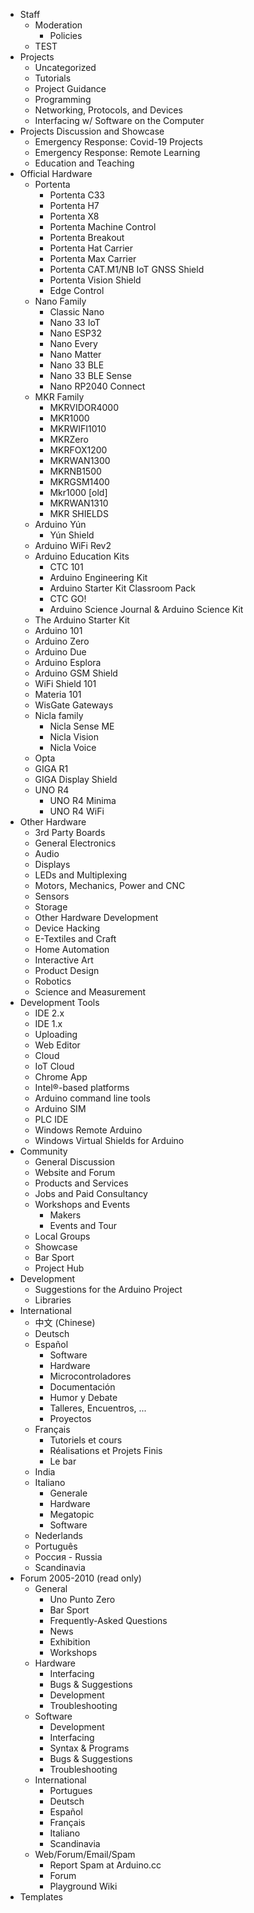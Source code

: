 - Staff
  - Moderation
    - Policies
  - TEST
- Projects
  - Uncategorized
  - Tutorials
  - Project Guidance
  - Programming
  - Networking, Protocols, and Devices
  - Interfacing w/ Software on the Computer
- Projects Discussion and Showcase
  - Emergency Response: Covid-19 Projects
  - Emergency Response: Remote Learning
  - Education and Teaching
- Official Hardware
  - Portenta
    - Portenta C33
    - Portenta H7
    - Portenta X8
    - Portenta Machine Control
    - Portenta Breakout
    - Portenta Hat Carrier
    - Portenta Max Carrier
    - Portenta CAT.M1/NB IoT GNSS Shield
    - Portenta Vision Shield
    - Edge Control
  - Nano Family
    - Classic Nano
    - Nano 33 IoT
    - Nano ESP32
    - Nano Every
    - Nano Matter
    - Nano 33 BLE
    - Nano 33 BLE Sense
    - Nano RP2040 Connect
  - MKR Family
    - MKRVIDOR4000
    - MKR1000
    - MKRWIFI1010
    - MKRZero
    - MKRFOX1200
    - MKRWAN1300
    - MKRNB1500
    - MKRGSM1400
    - Mkr1000 [old]
    - MKRWAN1310
    - MKR SHIELDS
  - Arduino Yún
    - Yún Shield
  - Arduino WiFi Rev2
  - Arduino Education Kits
    - CTC 101
    - Arduino Engineering Kit
    - Arduino Starter Kit Classroom Pack
    - CTC GO!
    - Arduino Science Journal & Arduino Science Kit
  - The Arduino Starter Kit
  - Arduino 101
  - Arduino Zero
  - Arduino Due
  - Arduino Esplora
  - Arduino GSM Shield
  - WiFi Shield 101
  - Materia 101
  - WisGate Gateways
  - Nicla family
    - Nicla Sense ME
    - Nicla Vision
    - Nicla Voice
  - Opta
  - GIGA R1
  - GIGA Display Shield
  - UNO R4
    - UNO R4 Minima
    - UNO R4 WiFi
- Other Hardware
  - 3rd Party Boards
  - General Electronics
  - Audio
  - Displays
  - LEDs and Multiplexing
  - Motors, Mechanics, Power and CNC
  - Sensors
  - Storage
  - Other Hardware Development
  - Device Hacking
  - E-Textiles and Craft
  - Home Automation
  - Interactive Art
  - Product Design
  - Robotics
  - Science and Measurement
- Development Tools
  - IDE 2.x
  - IDE 1.x
  - Uploading
  - Web Editor
  - Cloud
  - IoT Cloud
  - Chrome App
  - Intel®-based platforms
  - Arduino command line tools
  - Arduino SIM
  - PLC IDE
  - Windows Remote Arduino
  - Windows Virtual Shields for Arduino
- Community
  - General Discussion
  - Website and Forum
  - Products and Services
  - Jobs and Paid Consultancy
  - Workshops and Events
    - Makers
    - Events and Tour
  - Local Groups
  - Showcase
  - Bar Sport
  - Project Hub
- Development
  - Suggestions for the Arduino Project
  - Libraries
- International
  - 中文 (Chinese)
  - Deutsch
  - Español
    - Software
    - Hardware
    - Microcontroladores
    - Documentación
    - Humor y Debate
    - Talleres, Encuentros, ...
    - Proyectos
  - Français
    - Tutoriels et cours
    - Réalisations et Projets Finis
    - Le bar
  - India
  - Italiano
    - Generale
    - Hardware
    - Megatopic
    - Software
  - Nederlands
  - Português
  - Россия - Russia
  - Scandinavia
- Forum 2005-2010 (read only)
  - General
    - Uno Punto Zero
    - Bar Sport
    - Frequently-Asked Questions
    - News
    - Exhibition
    - Workshops
  - Hardware
    - Interfacing
    - Bugs & Suggestions
    - Development
    - Troubleshooting
  - Software
    - Development
    - Interfacing
    - Syntax & Programs
    - Bugs & Suggestions
    - Troubleshooting
  - International
    - Portugues
    - Deutsch
    - Español
    - Français
    - Italiano
    - Scandinavia
  - Web/Forum/Email/Spam
    - Report Spam at Arduino.cc
    - Forum
    - Playground Wiki
- Templates
